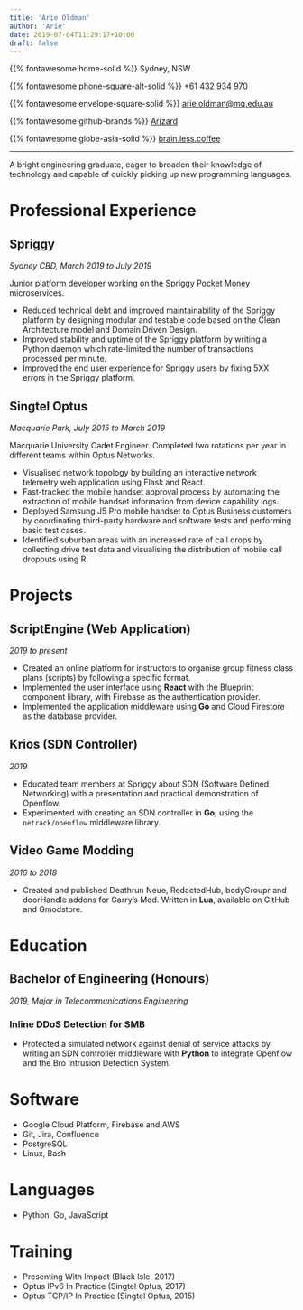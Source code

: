 ```yaml
---
title: 'Arie Oldman'
author: 'Arie'
date: 2019-07-04T11:29:17+10:00
draft: false
---
```


{{% fontawesome home-solid %}} Sydney, NSW

{{% fontawesome phone-square-alt-solid %}} +61 432 934 970

{{% fontawesome envelope-square-solid %}} arie.oldman@mq.edu.au

{{% fontawesome github-brands %}} [Arizard](https://github.com/Arizard)

{{% fontawesome globe-asia-solid %}} [brain.less.coffee](http://brain.less.coffee)

***

A bright engineering graduate, eager to broaden their knowledge of technology and capable of quickly picking up new programming languages.

# Professional Experience

## Spriggy

_Sydney CBD, March 2019 to July 2019_

Junior platform developer working on the Spriggy Pocket Money microservices.

-   Reduced technical debt and improved maintainability of the Spriggy platform by designing modular and testable code based on the Clean Architecture model and Domain Driven Design.
-   Improved stability and uptime of the Spriggy platform by writing a Python daemon which rate-limited the number of transactions processed per minute.
-   Improved the end user experience for Spriggy users by fixing 5XX errors in the Spriggy platform.

## Singtel Optus

_Macquarie Park, July 2015 to March 2019_

Macquarie University Cadet Engineer. Completed two rotations per year in different teams within Optus Networks.

-   Visualised network topology by building an interactive network telemetry web application using Flask and React.
-   Fast-tracked the mobile handset approval process by automating the extraction of mobile handset information from device capability logs.
-   Deployed Samsung J5 Pro mobile handset to Optus Business customers by coordinating third-party hardware and software tests and performing basic test cases.
-   Identified suburban areas with an increased rate of call drops by collecting drive test data and visualising the distribution of mobile call dropouts using R.


# Projects

## ScriptEngine (Web Application)

_2019 to present_

-   Created an online platform for instructors to organise group fitness class plans (scripts) by following a specific format.
-   Implemented the user interface using **React** with the Blueprint component library, with Firebase as the authentication provider.
-   Implemented the application middleware using **Go** and Cloud Firestore as the database provider.

## Krios (SDN Controller)

_2019_

-   Educated team members at Spriggy about SDN (Software Defined Networking) with a presentation and practical demonstration of Openflow.
-   Experimented with creating an SDN controller in **Go**, using the `netrack/openflow` middleware library.

## Video Game Modding

_2016 to 2018_

-   Created and published Deathrun Neue, RedactedHub, bodyGroupr and doorHandle addons for Garry’s Mod. Written in **Lua**, available on GitHub and Gmodstore.

# Education

## Bachelor of Engineering (Honours)

_2019, Major in Telecommunications Engineering_

### Inline DDoS Detection for SMB

-   Protected a simulated network against denial of service attacks by writing an SDN controller middleware with **Python** to integrate Openflow and the Bro Intrusion Detection System.

# Software

-   Google Cloud Platform, Firebase and AWS
-   Git, Jira, Confluence
-   PostgreSQL
-   Linux, Bash

# Languages

-   Python, Go, JavaScript

# Training

-   Presenting With Impact (Black Isle, 2017)
-   Optus IPv6 In Practice (Singtel Optus, 2017)
-   Optus TCP/IP In Practice (Singtel Optus, 2015)
